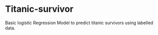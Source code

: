 # Titanic-survivor
Basic logistic Regression Model to predict titanic survivors using labelled data.

